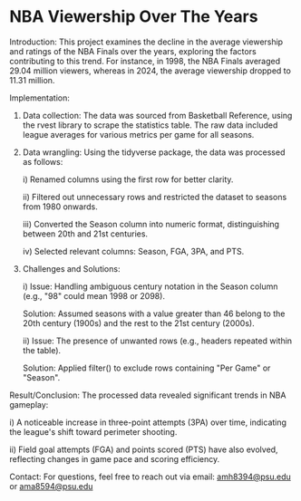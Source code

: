 # NBA Viewership Over The Years

Introduction: This project examines the decline in the average viewership and ratings of the NBA Finals over the years, exploring the factors contributing to this trend. For instance, in 1998, the NBA Finals averaged 29.04 million viewers, whereas in 2024, the average viewership dropped to 11.31 million.

Implementation: 
1. Data collection: The data was sourced from Basketball Reference, using the rvest library to scrape the statistics table. The raw data included league averages for various metrics per game for all seasons.
2. Data wrangling: Using the tidyverse package, the data was processed as follows:
   
   i) Renamed columns using the first row for better clarity.
   
   ii) Filtered out unnecessary rows and restricted the dataset to seasons from 1980 onwards.
   
   iii) Converted the Season column into numeric format, distinguishing between 20th and 21st centuries.
   
   iv) Selected relevant columns: Season, FGA, 3PA, and PTS.
4. Challenges and Solutions:
   
   i) Issue: Handling ambiguous century notation in the Season column (e.g., "98" could mean 1998 or 2098).
   
      Solution: Assumed seasons with a value greater than 46 belong to the 20th century (1900s) and the rest to the 21st century (2000s).
   
   ii) Issue: The presence of unwanted rows (e.g., headers repeated within the table).
   
      Solution: Applied filter() to exclude rows containing "Per Game" or "Season".
   
Result/Conclusion: The processed data revealed significant trends in NBA gameplay:

   i) A noticeable increase in three-point attempts (3PA) over time, indicating the league's shift toward perimeter shooting.
                  
   ii) Field goal attempts (FGA) and points scored (PTS) have also evolved, reflecting changes in game pace and scoring efficiency.

Contact: For questions, feel free to reach out via email: amh8394@psu.edu or ama8594@psu.edu
